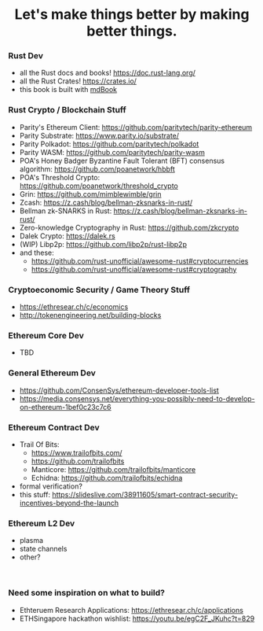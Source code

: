 <h1 align="center">
    Let's make things better by making better things.
</h1>

### Rust Dev
- all the Rust docs and books! https://doc.rust-lang.org/
- all the Rust Crates! https://crates.io/
- this book is built with [mdBook](https://rust-lang-nursery.github.io/mdBook/index.html)

### Rust Crypto / Blockchain Stuff
- Parity's Ethereum Client: https://github.com/paritytech/parity-ethereum
- Parity Substrate: https://www.parity.io/substrate/
- Parity Polkadot: https://github.com/paritytech/polkadot
- Parity WASM: https://github.com/paritytech/parity-wasm
- POA's Honey Badger Byzantine Fault Tolerant (BFT) consensus algorithm: https://github.com/poanetwork/hbbft
- POA's Threshold Crypto: https://github.com/poanetwork/threshold_crypto
- Grin: https://github.com/mimblewimble/grin
- Zcash: https://z.cash/blog/bellman-zksnarks-in-rust/
- Bellman zk-SNARKS in Rust: https://z.cash/blog/bellman-zksnarks-in-rust/
- Zero-knowledge Cryptography in Rust: https://github.com/zkcrypto
- Dalek Crypto: https://dalek.rs
- (WIP) Libp2p: https://github.com/libp2p/rust-libp2p
- and these: 
    - https://github.com/rust-unofficial/awesome-rust#cryptocurrencies
    - https://github.com/rust-unofficial/awesome-rust#cryptography

### Cryptoeconomic Security / Game Theory Stuff
- https://ethresear.ch/c/economics
- http://tokenengineering.net/building-blocks

### Ethereum Core Dev
- TBD

### General Ethereum Dev
- https://github.com/ConsenSys/ethereum-developer-tools-list
- https://media.consensys.net/everything-you-possibly-need-to-develop-on-ethereum-1bef0c23c7c6

### Ethereum Contract Dev
- Trail Of Bits: 
    - https://www.trailofbits.com/
    - https://github.com/trailofbits
    - Manticore: https://github.com/trailofbits/manticore
    - Echidna: https://github.com/trailofbits/echidna
- formal verification?
- this stuff: https://slideslive.com/38911605/smart-contract-security-incentives-beyond-the-launch

### Ethereum L2 Dev
- plasma
- state channels
- other?

<br>

### Need some inspiration on what to build?
- Ethteruem Research Applications: https://ethresear.ch/c/applications
- ETHSingapore hackathon wishlist: https://youtu.be/egC2F_JKuhc?t=829
